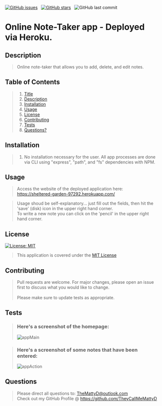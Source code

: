 [![GitHub issues](https://img.shields.io/github/issues/TheyCallMeMattyD/note-taker?style=for-the-badge)](https://github.com/TheyCallMeMattyD/rweek-6-weather-dashboard/issues) &nbsp;
[![GitHub stars](https://img.shields.io/github/stars/TheyCallMeMattyD/note-taker?style=for-the-badge)](https://github.com/TheyCallMeMattyD/week-6-weather-dashboard/stargazers) &nbsp;
![GitHub last commit](https://img.shields.io/github/last-commit/theycallmemattyd/note-taker?style=for-the-badge)  


# Online Note-Taker app - Deployed via Heroku. 

## Description
>Online note-taker that allows you to add, delete, and edit notes.  
  
## Table of Contents
>1. [Title](#Title)
>2. [Description](#Description)
>3. [Installation](#Installation)
>4. [Usage](#Usage)
>5. [License](#License)
>6. [Contributing](#Contributing)
>7. [Tests](#Tests)
>8. [Questions?](#Questions?)
  
## Installation
>1. No installation necessary for the user. All app processes are done via CLI using "express", "path", and "fs" dependencies with NPM.  
  
## Usage
>Access the website of the deployed application here:  
>https://sheltered-garden-97292.herokuapp.com/  

>Usage shoud be self-explanatory... just fill out the fields, then hit the 'save' (disk) icon in the upper right hand corner.  
>To write a new note you can click on the 'pencil' in the upper right hand corner.  

## License
[![License: MIT](https://img.shields.io/badge/License-MIT-blue.svg)](https://opensource.org/licenses/MIT)
>This application is covered under the [MIT License](https://opensource.org/licenses/MIT)
  
## Contributing
>Pull requests are welcome. For major changes, please open an issue first to discuss what you would like to change.<br/><br/>
>Please make sure to update tests as appropriate.

## Tests
>### Here's a screenshot of the homepage: 
>![appMain](https://user-images.githubusercontent.com/66084799/98290431-aa14ef00-1f77-11eb-9a0d-e715b4c2dd74.png)

>### Here's a screenshot of some notes that have been entered:
>![appAction](https://user-images.githubusercontent.com/66084799/98291002-71294a00-1f78-11eb-8ba8-ac58668a4803.png) 
  
## Questions
>Please direct all questions to:
TheMattyD@outlook.com<br/>
Check out my GitHub Profile @ https://github.com/TheyCallMeMattyD  
